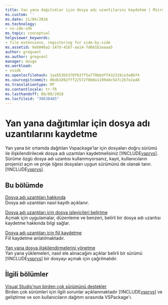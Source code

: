 ```yaml
---
title: Yan yana dağıtımlar için dosya adı uzantılarını kaydetme | Microsoft Docs
ms.custom: ''
ms.date: 11/04/2016
ms.technology:
- vs-ide-sdk
ms.topic: conceptual
helpviewer_keywords:
- file extensions, registering for side-by-side
ms.assetid: 9ab046a2-147d-4167-aa14-7d661b1eaaa5
author: gregvanl
ms.author: gregvanl
manager: douge
ms.workload:
- vssdk
ms.openlocfilehash: 1aa553b5370f637f5a779bbdff432319ce3e0bf4
ms.sourcegitcommit: 06db1892fff22572f0b0a11994dc547c2b7e2a48
ms.translationtype: MT
ms.contentlocale: tr-TR
ms.lasthandoff: 08/08/2018
ms.locfileid: "39638485"
---
```

# <a name="register-file-name-extensions-for-side-by-side-deployments"></a>Yan yana dağıtımlar için dosya adı uzantılarını kaydetme
Yan yana bir ortamda dağıtılan Vspackage'lar için dosyaları doğru sürümü ile ilişkilendirilecek dosya adı uzantıları kaydetmelisiniz [!INCLUDE[vsprvs](../code-quality/includes/vsprvs_md.md)]. Sürüme özgü dosya adı uzantısı kullanmıyorsanız, kayıt, kullanıcıların projenizi açın ve proje öğesi dosyaları uygun sürümünü de olanak tanır. [!INCLUDE[vsprvs](../code-quality/includes/vsprvs_md.md)].  
  
## <a name="in-this-section"></a>Bu bölümde  
 [Dosya adı uzantıları hakkında](../extensibility/about-file-name-extensions.md)  
 Dosya adı uzantıları nasıl kayıtlı açıklanır.  
  
 [Dosya adı uzantıları için dosya işleyicileri belirtme](../extensibility/specifying-file-handlers-for-file-name-extensions.md)  
 Açmak için uygulamalar, düzenleme ve benzeri, belirli bir dosya adı uzantısı kaydetme hakkında bilgi sağlar.  
  
 [Dosya adı uzantıları için fiil kaydetme](../extensibility/registering-verbs-for-file-name-extensions.md)  
 Fiil kaydetme anlatılmaktadır.  
  
 [Yan yana dosya ilişkilendirmelerini yönetme](../extensibility/managing-side-by-side-file-associations.md)  
 Yan yana yüklemeleri, nasıl ele alınacağını açıklar belirli bir sürümü [!INCLUDE[vsprvs](../code-quality/includes/vsprvs_md.md)] bir dosyayı açmak için çağrılmalıdır.  
  
## <a name="related-sections"></a>İlgili bölümler  
 [Visual Studio'nun birden çok sürümünü destekler](../extensibility/supporting-multiple-versions-of-visual-studio.md)  
 Birden çok sürümleri için ilgili sorunlar açıklanmaktadır [!INCLUDE[vsprvs](../code-quality/includes/vsprvs_md.md)] ve geliştirme ve son kullanıcıların dağıtım sırasında VSPackage'ı.